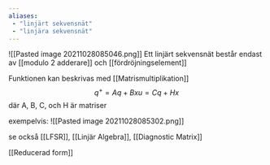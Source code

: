 ```yaml
---
aliases:
 - "linjärt sekvensnät"
 - "linjära sekvensnät"
---
```


![[Pasted image 20211028085046.png]]
Ett linjärt sekvensnät består endast av [[modulo 2 adderare]] och [[fördröjningselement]]

Funktionen kan beskrivas med [[Matrismultiplikation]]
$$
q^{+}=Aq+Bx
u=Cq+Hx
$$
där A, B, C, och H är matriser 

exempelvis:
![[Pasted image 20211028085302.png]]

se också [[LFSR]], [[Linjär Algebra]], [[Diagnostic Matrix]]

[[Reducerad form]] 
